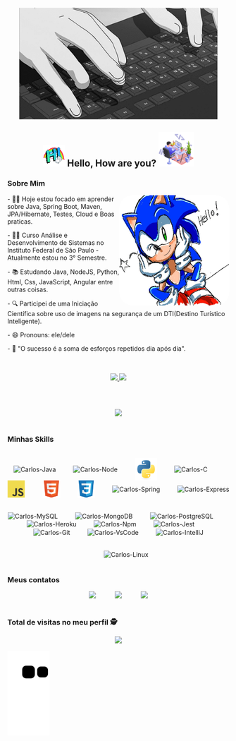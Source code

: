 <p align="center">
  <a href="#">
    <img align="center" width="450" src="/Assets/digitando.gif" />
  </a>

## <p align="center"> <img src="/Assets/HI+GIF.gif" width="50px"> Hello, How are you? <img src="/Assets/WorkSpace.gif" width="80px"> </p>

<div>
  
### Sobre Mim

<img align="right" width="250" height="250" style="border-radius:30px;" src="/Assets/HelloSonic.jpg" />
<p> - 👨‍💻 Hoje estou focado em aprender sobre Java, Spring Boot, Maven, JPA/Hibernate, Testes, Cloud e Boas praticas. </p>
<p> - 👨‍🎓 Curso Análise e Desenvolvimento de Sistemas no Instituto Federal de São Paulo - Atualmente estou no 3° Semestre. </p>
<p> - 📚 Estudando Java, NodeJS, Python, Html, Css, JavaScript, Angular entre outras coisas. </p>
<p> - 🔍 Participei de uma Iniciação Científica sobre uso de imagens na segurança de um DTI(Destino Turístico Inteligente). </p>
<p> - 😄 Pronouns: ele/dele </p>
<p> - 💭 "O sucesso é a soma de esforços repetidos dia após dia".</p>
<br><br>  
</div> 

<div align="center">
  <a href="https://github.com/CarlosDevBr">
    
  <img height="135em" src="https://github-readme-stats.vercel.app/api?username=CarlosDevBr&show_icons=true&theme=tokyonight&include_all_commits=true&count_private=true"/>
       
  <img height="135em" src="https://github-readme-stats.vercel.app/api/top-langs/?username=CarlosDevBr&layout=compact&langs_count=7&theme=tokyonight"/>
</div>
  
<br /> <br />
  
<a href="https://github.com/CarlosDevBr">
    <p align="center">
        <img src="https://github-profile-trophy.vercel.app/?username=CarlosDevBr&column=6&theme=onedark"/>
    </p>
</a>

#
### Minhas Skills
  
<div align="center" style="display: inline_block"><br>
  <img align="center" alt="Carlos-Java" height="50" width="50" src="https://cdn.jsdelivr.net/gh/devicons/devicon/icons/java/java-original-wordmark.svg">
    &nbsp;&nbsp;&nbsp;&nbsp;&nbsp;&nbsp;&nbsp;&nbsp;
  <img align="center" alt="Carlos-Node" height="50" width="50" src="https://cdn.jsdelivr.net/gh/devicons/devicon/icons/nodejs/nodejs-original-wordmark.svg" />
    &nbsp;&nbsp;&nbsp;&nbsp;&nbsp;&nbsp;&nbsp;&nbsp;
  <img align="center" alt="Rafa-Python" height="50" width="50" src="https://raw.githubusercontent.com/devicons/devicon/master/icons/python/python-original.svg">
    &nbsp;&nbsp;&nbsp;&nbsp;&nbsp;&nbsp;&nbsp;&nbsp;
  <img align="center" alt="Carlos-C" height="40" width="40" src="https://cdn.jsdelivr.net/gh/devicons/devicon/icons/c/c-original.svg" >
    &nbsp;&nbsp;&nbsp;&nbsp;&nbsp;&nbsp;&nbsp;&nbsp;
  <img align="center" alt="Carlos-Js" height="40" width="40" src="https://raw.githubusercontent.com/devicons/devicon/master/icons/javascript/javascript-original.svg">
     &nbsp;&nbsp;&nbsp;&nbsp;&nbsp;&nbsp;&nbsp;&nbsp;
  <img align="center" alt="Carlos-HTML" height="40" width="40" src="https://raw.githubusercontent.com/devicons/devicon/master/icons/html5/html5-original.svg">
     &nbsp;&nbsp;&nbsp;&nbsp;&nbsp;&nbsp;&nbsp;&nbsp;
  <img align="center" alt="Carlos-CSS" height="40" width="40" src="https://raw.githubusercontent.com/devicons/devicon/master/icons/css3/css3-original.svg">
   &nbsp;&nbsp;&nbsp;&nbsp;&nbsp;&nbsp;&nbsp;&nbsp;
  <img align="center" alt="Carlos-Spring" height="40" width="40" src="https://cdn.jsdelivr.net/gh/devicons/devicon/icons/spring/spring-original-wordmark.svg" />
  &nbsp;&nbsp;&nbsp;&nbsp;&nbsp;&nbsp;&nbsp;&nbsp;
  <img align="center" alt="Carlos-Express" height="40" width="40" src="https://cdn.jsdelivr.net/gh/devicons/devicon/icons/express/express-original-wordmark.svg" />
</div>
 
  <p> </p> 
  
<div align="center" style="display: inline_block"><br>
  <img align="center" alt="Carlos-MySQL" height="40" width="40" src="https://cdn.jsdelivr.net/gh/devicons/devicon/icons/mysql/mysql-original-wordmark.svg" />
  &nbsp;&nbsp;&nbsp;&nbsp;&nbsp;&nbsp;&nbsp;&nbsp;
  <img align="center" alt="Carlos-MongoDB" height="40" width="40" src="https://cdn.jsdelivr.net/gh/devicons/devicon/icons/mongodb/mongodb-original-wordmark.svg" />
  &nbsp;&nbsp;&nbsp;&nbsp;&nbsp;&nbsp;&nbsp;&nbsp;
  <img align="center" alt="Carlos-PostgreSQL" height="40" width="40" src="https://cdn.jsdelivr.net/gh/devicons/devicon/icons/postgresql/postgresql-original-wordmark.svg" />
  &nbsp;&nbsp;&nbsp;&nbsp;&nbsp;&nbsp;&nbsp;&nbsp;
  <img align="center" alt="Carlos-Heroku" height="40" width="40" src="https://cdn.jsdelivr.net/gh/devicons/devicon/icons/heroku/heroku-original-wordmark.svg" />
  &nbsp;&nbsp;&nbsp;&nbsp;&nbsp;&nbsp;&nbsp;&nbsp;
  <img align="center" alt="Carlos-Npm" height="40" width="40" src="https://cdn.jsdelivr.net/gh/devicons/devicon/icons/npm/npm-original-wordmark.svg" />
  &nbsp;&nbsp;&nbsp;&nbsp;&nbsp;&nbsp;&nbsp;&nbsp;
  <img align="center" alt="Carlos-Jest" height="40" width="40" src="https://cdn.jsdelivr.net/gh/devicons/devicon/icons/jest/jest-plain.svg" />
  &nbsp;&nbsp;&nbsp;&nbsp;&nbsp;&nbsp;&nbsp;&nbsp;
  <img align="center" alt="Carlos-Git" height="40" width="40" src="https://cdn.jsdelivr.net/gh/devicons/devicon/icons/git/git-original-wordmark.svg" />  
  &nbsp;&nbsp;&nbsp;&nbsp;&nbsp;&nbsp;&nbsp;&nbsp;
  <img align="center" alt="Carlos-VsCode" height="40" width="40" src="https://cdn.jsdelivr.net/gh/devicons/devicon/icons/vscode/vscode-original-wordmark.svg" />
    &nbsp;&nbsp;&nbsp;&nbsp;&nbsp;&nbsp;&nbsp;&nbsp;
  <img align="center" alt="Carlos-IntelliJ" height="40" width="40" src="https://cdn.jsdelivr.net/gh/devicons/devicon/icons/intellij/intellij-original.svg" />
</div>
  
  <p> </p>
  
<div align="center" style="display: inline_block"><br>
  &nbsp;&nbsp;&nbsp;&nbsp;&nbsp;&nbsp;&nbsp;&nbsp;
  <img align="center" alt="Carlos-Linux" height="40" width="40" src="https://cdn.jsdelivr.net/gh/devicons/devicon/icons/linux/linux-original.svg" /> 
</div>
  
#
### Meus contatos
  
<div> 
  <p align="center">
  <a href = "mailto:carlosaroundtheworld01@gmail.com"><img src="https://img.shields.io/badge/Gmail-D14836?style=for-the-badge&logo=gmail&logoColor=white" target="_blank"></a>
  &nbsp;&nbsp;&nbsp;&nbsp;&nbsp;&nbsp;&nbsp;&nbsp;&nbsp;
  <a href="https://www.linkedin.com/in/carlos-henrique-35b38b1a0/" target="_blank"><img src="https://img.shields.io/badge/-LinkedIn-%230077B5?style=for-the-badge&logo=linkedin&logoColor=white" target="_blank"></a>
  &nbsp;&nbsp;&nbsp;&nbsp;&nbsp;&nbsp;&nbsp;&nbsp;&nbsp;
  <a href="https://www.instagram.com/cah_gameover/" target="_blank"><img src="https://img.shields.io/badge/Instagram-E4405F?style=for-the-badge&logo=instagram&logoColor=white"_blank"></a>
  
 # 
 ### Total de visitas no meu perfil :detective:
 <p align="center"> 
   <img alingn="center" src="https://profile-counter.glitch.me/CarlosDevBr/count.svg" />
 </p>
 
  ![Snake animation](https://github.com/carlosdevbr/carlosdevbr/blob/output/github-contribution-grid-snake.svg)
 
</div>
    
